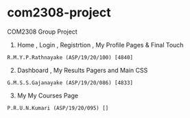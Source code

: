 # com2308-project
COM2308 Group Project


01. Home , Login , Registrtion , My Profile Pages & Final Touch 
```
R.M.Y.P.Rathnayake (ASP/19/20/100) [4840]
```

02. Dashboard , My Results Pagers and Main CSS 
```
G.M.S.S.Gajanayake (ASP/19/20/086) [4833]
```

03. My My Courses Page 
```
P.R.U.N.Kumari (ASP/19/20/095) []
```




